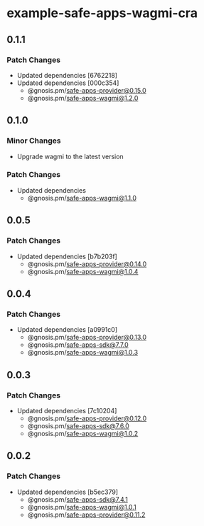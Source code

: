 # example-safe-apps-wagmi-cra

## 0.1.1

### Patch Changes

- Updated dependencies [6762218]
- Updated dependencies [000c354]
  - @gnosis.pm/safe-apps-provider@0.15.0
  - @gnosis.pm/safe-apps-wagmi@1.2.0

## 0.1.0

### Minor Changes

- Upgrade wagmi to the latest version

### Patch Changes

- Updated dependencies
  - @gnosis.pm/safe-apps-wagmi@1.1.0

## 0.0.5

### Patch Changes

- Updated dependencies [b7b203f]
  - @gnosis.pm/safe-apps-provider@0.14.0
  - @gnosis.pm/safe-apps-wagmi@1.0.4

## 0.0.4

### Patch Changes

- Updated dependencies [a0991c0]
  - @gnosis.pm/safe-apps-provider@0.13.0
  - @gnosis.pm/safe-apps-sdk@7.7.0
  - @gnosis.pm/safe-apps-wagmi@1.0.3

## 0.0.3

### Patch Changes

- Updated dependencies [7c10204]
  - @gnosis.pm/safe-apps-provider@0.12.0
  - @gnosis.pm/safe-apps-sdk@7.6.0
  - @gnosis.pm/safe-apps-wagmi@1.0.2

## 0.0.2

### Patch Changes

- Updated dependencies [b5ec379]
  - @gnosis.pm/safe-apps-sdk@7.4.1
  - @gnosis.pm/safe-apps-wagmi@1.0.1
  - @gnosis.pm/safe-apps-provider@0.11.2

